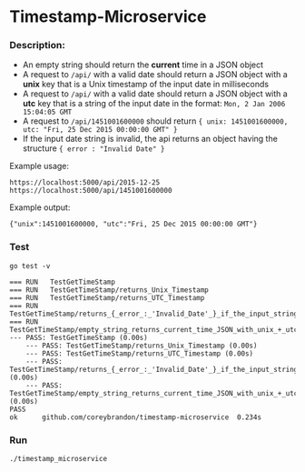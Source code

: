 # Timestamp-Microservice

### Description:

- An empty string should return the **current** time in a JSON object
- A request to `/api/` with a valid date should return a JSON object with a **unix** key that is a Unix timestamp of the input date in milliseconds
- A request to `/api/` with a valid date should return a JSON object with a **utc** key that is a string of the input date in the format: `Mon, 2 Jan 2006 15:04:05 GMT`
- A request to `/api/1451001600000` should return `{ unix: 1451001600000, utc: "Fri, 25 Dec 2015 00:00:00 GMT" }`
- If the input date string is invalid, the api returns an object having the structure `{ error : "Invalid Date" }`

Example usage:

```
https://localhost:5000/api/2015-12-25
https://localhost:5000/api/1451001600000
```

Example output:

```
{"unix":1451001600000, "utc":"Fri, 25 Dec 2015 00:00:00 GMT"}
```

### Test

```
go test -v
```

```
=== RUN   TestGetTimeStamp
=== RUN   TestGetTimeStamp/returns_Unix_Timestamp
=== RUN   TestGetTimeStamp/returns_UTC_Timestamp
=== RUN   TestGetTimeStamp/returns_{_error_:_'Invalid_Date'_}_if_the_input_string_is_invalid
=== RUN   TestGetTimeStamp/empty_string_returns_current_time_JSON_with_unix_+_utc_keys
--- PASS: TestGetTimeStamp (0.00s)
    --- PASS: TestGetTimeStamp/returns_Unix_Timestamp (0.00s)
    --- PASS: TestGetTimeStamp/returns_UTC_Timestamp (0.00s)
    --- PASS: TestGetTimeStamp/returns_{_error_:_'Invalid_Date'_}_if_the_input_string_is_invalid (0.00s)
    --- PASS: TestGetTimeStamp/empty_string_returns_current_time_JSON_with_unix_+_utc_keys (0.00s)
PASS
ok      github.com/coreybrandon/timestamp-microservice  0.234s
```

### Run

```
./timestamp_microservice
```
